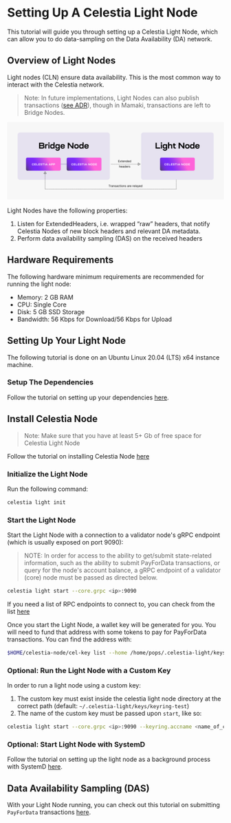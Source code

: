 # Setting Up A Celestia Light Node

This tutorial will guide you through setting up a Celestia Light Node,
which can allow you to do data-sampling on the Data Availability (DA)
network.

## Overview of Light Nodes

Light nodes (CLN) ensure data availability. This is the most common
way to interact with the Celestia network.

> Note: In future implementations, Light Nodes can also publish
  transactions ([see ADR](https://github.com/celestiaorg/celestia-node/blob/main/docs/adr/adr-004-state-interaction.md)),
  though in Mamaki, transactions are left to Bridge Nodes.

![light-node](/img/nodes/LightNodes.png)

Light Nodes have the following properties:

1. Listen for ExtendedHeaders, i.e. wrapped “raw” headers, that notify
   Celestia Nodes of new block headers and relevant DA metadata.
2. Perform data availability sampling (DAS) on the received headers

## Hardware Requirements

The following hardware minimum requirements are recommended for running
the light node:

* Memory: 2 GB RAM
* CPU: Single Core
* Disk: 5 GB SSD Storage
* Bandwidth: 56 Kbps for Download/56 Kbps for Upload

## Setting Up Your Light Node

The following tutorial is done on an Ubuntu Linux 20.04 (LTS) x64 instance machine.

### Setup The Dependencies

Follow the tutorial on setting up your dependencies [here](../../developers/environment).

## Install Celestia Node

> Note: Make sure that you have at least 5+ Gb of free space for Celestia Light Node

Follow the tutorial on installing Celestia Node [here](../../developers/celestia-node)

### Initialize the Light Node

Run the following command:

```sh
celestia light init
```

### Start the Light Node

Start the Light Node with a connection to a validator node's gRPC endpoint (which
is usually exposed on port 9090):

> NOTE: In order for access to the ability to get/submit state-related information,
  such as the ability to submit PayForData transactions, or query for the node's
  account balance, a gRPC endpoint of a validator (core) node must be passed as
  directed below.

```sh
celestia light start --core.grpc <ip>:9090
```

If you need a list of RPC endpoints to connect to, you can check from the list [here](../nodes/mamaki-testnet#rpc-endpoints)

Once you start the Light Node, a wallet key will be generated for you. 
You will need to fund that address with some tokens to pay for PayForData transactions. 
You can find the address with:

```sh
$HOME/celestia-node/cel-key list --home /home/pops/.celestia-light/keys/ --keyring-backend=test
```

### Optional: Run the Light Node with a Custom Key

In order to run a light node using a custom key:

1. The custom key must exist inside the celestia light node directory at the
   correct path (default: `~/.celestia-light/keys/keyring-test`)
2. The name of the custom key must be passed upon `start`, like so:

```sh
celestia light start --core.grpc <ip>:9090 --keyring.accname <name_of_custom_key>
```

### Optional: Start Light Node with SystemD

Follow the tutorial on setting up the light node as a background
process with SystemD [here](../nodes/systemd#celestia-light-node).

## Data Availability Sampling (DAS)

With your Light Node running, you can check out this tutorial on
submitting `PayForData` transactions [here](../../developers/node-tutorial).
